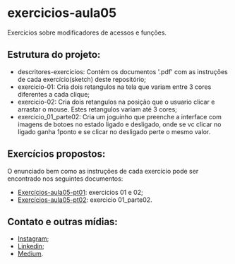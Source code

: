 # exercicios-aula05
Exercicios sobre modificadores de acessos e funções.

## Estrutura do projeto:
* descritores-exercicios: Contém os documentos '.pdf' com as instruções de cada exercício(sketch) deste repositório;
* exercicio-01: Cria dois retangulos na tela que variam entre 3 cores diferentes a cada clique;
* exercicio-02: Cria dois retangulos na posição que o usuario clicar e arrastar o mouse. Estes retangulos variam até 3 cores;
* exercicio_01_parte02: Cria um joguinho que preenche a interface com imagens de botoes no estado ligado e desligado, onde se vc clicar no ligado ganha 1ponto e se clicar no desligado perte o mesmo valor.

## Exercícios propostos:
O enunciado bem como as instruções de cada exercício pode ser encontrado nos seguintes documentos:
* [Exercícios-aula05-pt01](https://github.com/VaneskaSousa/exercicios-programacaoII/tree/master/exercicios-aula05/descritores-exercicios): exercicios 01 e 02;
* [Exercícios-aula05-pt02](https://github.com/VaneskaSousa/exercicios-programacaoII/blob/master/exercicios-aula05/descritores-exercicios/Exerc%C3%ADcios-aula05-pt02.pdf): exercicio 01_parte02.

## Contato e outras mídias:
* [Instagram](https://www.instagram.com/vaneska.sousa20/);
* [Linkedin](https://www.linkedin.com/in/vaneska-sousa);
* [Medium](https://medium.com/@vaneskakaren15).
